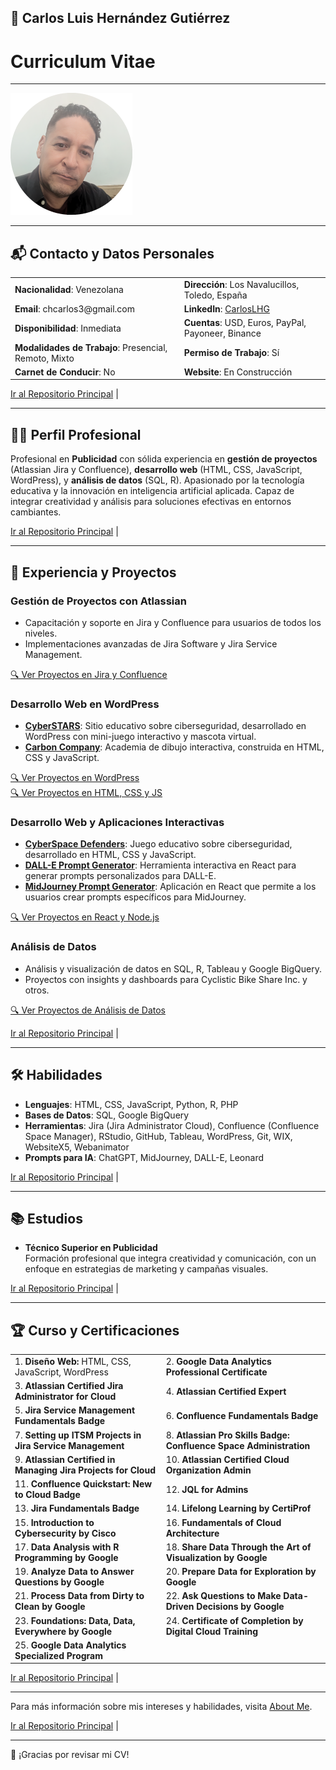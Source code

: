 ## 📄 Carlos Luis Hernández Gutiérrez
# Curriculum Vitae

---

![Foto de Carlos Luis Hernández](../Container/img/0.5x/my-foto@0.5x.png)

---
## 📬 Contacto y Datos Personales

<table>
  <tr>
    <td><strong>Nacionalidad</strong>: Venezolana</td>
    <td><strong>Dirección</strong>: Los Navalucillos, Toledo, España</td>
  </tr>
  <tr>
    <td><strong>Email</strong>: chcarlos3@gmail.com</td>
    <td><strong>LinkedIn</strong>: <a href="https://www.linkedin.com/in/carloslhg">CarlosLHG</a></td>
  </tr>
  <tr>
    <td><strong>Disponibilidad</strong>: Inmediata</td>
    <td><strong>Cuentas</strong>: USD, Euros, PayPal, Payoneer, Binance</td>
  </tr>
  <tr>
    <td><strong>Modalidades de Trabajo</strong>: Presencial, Remoto, Mixto</td>
    <td><strong>Permiso de Trabajo</strong>: Sí</td>
  </tr>
  <tr>
    <td><strong>Carnet de Conducir</strong>: No</td>
    <td><strong>Website</strong>: En Construcción</td>
  </tr>
</table>

[Ir al Repositorio Principal](../../) |

---

## 🧑‍💼 Perfil Profesional

Profesional en **Publicidad** con sólida experiencia en **gestión de proyectos** (Atlassian Jira y Confluence), **desarrollo web** (HTML, CSS, JavaScript, WordPress), y **análisis de datos** (SQL, R). Apasionado por la tecnología educativa y la innovación en inteligencia artificial aplicada. Capaz de integrar creatividad y análisis para soluciones efectivas en entornos cambiantes.

[Ir al Repositorio Principal](../../) |

---

## 💼 Experiencia y Proyectos

### Gestión de Proyectos con Atlassian
- Capacitación y soporte en Jira y Confluence para usuarios de todos los niveles.
- Implementaciones avanzadas de Jira Software y Jira Service Management.

[🔍 Ver Proyectos en Jira y Confluence](../../Atlassian)

### Desarrollo Web en WordPress
- **[CyberSTARS](../../WordPress%20Development/Proyectos/CyberSTARS/)**: Sitio educativo sobre ciberseguridad, desarrollado en WordPress con mini-juego interactivo y mascota virtual.
- **[Carbon Company](../../HTML%20CSS%20&%20JS%20Projects/Proyectos/Carbon%20Company/)**: Academia de dibujo interactiva, construida en HTML, CSS y JavaScript.

[🔍 Ver Proyectos en WordPress](../../WordPress%20Development)  
[🔍 Ver Proyectos en HTML, CSS y JS](../../HTML%20CSS%20&%20JS%20Projects)

### Desarrollo Web y Aplicaciones Interactivas
- **[CyberSpace Defenders](../../HTML%20CSS%20&%20JS%20Projects/Proyectos/CyberSpace%20Defenders/)**: Juego educativo sobre ciberseguridad, desarrollado en HTML, CSS y JavaScript.
- **[DALL-E Prompt Generator](../../React%20&%20Node.js%20Projects/Proyectos/DALL-E%20Prompt%20Generator/)**: Herramienta interactiva en React para generar prompts personalizados para DALL-E.
- **[MidJourney Prompt Generator](../../React%20&%20Node.js%20Projects/Proyectos/MidJourney%20Prompt%20Generator/)**: Aplicación en React que permite a los usuarios crear prompts específicos para MidJourney.

[🔍 Ver Proyectos en React y Node.js](../../React%20&%20Node.js%20Projects)

### Análisis de Datos
- Análisis y visualización de datos en SQL, R, Tableau y Google BigQuery.
- Proyectos con insights y dashboards para Cyclistic Bike Share Inc. y otros.

[🔍 Ver Proyectos de Análisis de Datos](../../Data%20Analysis%20Projects)

[Ir al Repositorio Principal](../../) |

---

## 🛠️ Habilidades

- **Lenguajes**: HTML, CSS, JavaScript, Python, R, PHP
- **Bases de Datos**: SQL, Google BigQuery
- **Herramientas**: Jira (Jira Administrator Cloud), Confluence (Confluence Space Manager), RStudio, GitHub, Tableau, WordPress, Git, WIX, WebsiteX5, Webanimator
- **Prompts para IA**: ChatGPT, MidJourney, DALL-E, Leonard

[Ir al Repositorio Principal](../../) |

---

## 📚 Estudios

- **Técnico Superior en Publicidad**  
  Formación profesional que integra creatividad y comunicación, con un enfoque en estrategias de marketing y campañas visuales.

[Ir al Repositorio Principal](../../) |

---

## 🏆 Curso y Certificaciones

<table>
  <tr>
    <td>1. <strong>Diseño Web:</strong> HTML, CSS, JavaScript, WordPress</td>
    <td>2. <strong>Google Data Analytics Professional Certificate</strong></td>
  </tr>
  <tr>
    <td>3. <strong>Atlassian Certified Jira Administrator for Cloud</strong></td>
    <td>4. <strong>Atlassian Certified Expert</strong></td>
  </tr>
  <tr>
    <td>5. <strong>Jira Service Management Fundamentals Badge</strong></td>
    <td>6. <strong>Confluence Fundamentals Badge</strong></td>
  </tr>
  <tr>
    <td>7. <strong>Setting up ITSM Projects in Jira Service Management</strong></td>
    <td>8. <strong>Atlassian Pro Skills Badge: Confluence Space Administration</strong></td>
  </tr>
  <tr>
    <td>9. <strong>Atlassian Certified in Managing Jira Projects for Cloud</strong></td>
    <td>10. <strong>Atlassian Certified Cloud Organization Admin</strong></td>
  </tr>
  <tr>
    <td>11. <strong>Confluence Quickstart: New to Cloud Badge</strong></td>
    <td>12. <strong>JQL for Admins</strong></td>
  </tr>
  <tr>
    <td>13. <strong>Jira Fundamentals Badge</strong></td>
    <td>14. <strong>Lifelong Learning by CertiProf</strong></td>
  </tr>
  <tr>
    <td>15. <strong>Introduction to Cybersecurity by Cisco</strong></td>
    <td>16. <strong>Fundamentals of Cloud Architecture</strong></td>
  </tr>
  <tr>
    <td>17. <strong>Data Analysis with R Programming by Google</strong></td>
    <td>18. <strong>Share Data Through the Art of Visualization by Google</strong></td>
  </tr>
  <tr>
    <td>19. <strong>Analyze Data to Answer Questions by Google</strong></td>
    <td>20. <strong>Prepare Data for Exploration by Google</strong></td>
  </tr>
  <tr>
    <td>21. <strong>Process Data from Dirty to Clean by Google</strong></td>
    <td>22. <strong>Ask Questions to Make Data-Driven Decisions by Google</strong></td>
  </tr>
  <tr>
    <td>23. <strong>Foundations: Data, Data, Everywhere by Google</strong></td>
    <td>24. <strong>Certificate of Completion by Digital Cloud Training</strong></td>
  </tr>
  <tr>
    <td>25. <strong>Google Data Analytics Specialized Program</strong></td>
    <td></td>
  </tr>
</table>

[Ir al Repositorio Principal](../../) |

---

Para más información sobre mis intereses y habilidades, visita [About Me](../).

[Ir al Repositorio Principal](../../) |

---

🙏 ¡Gracias por revisar mi CV!
